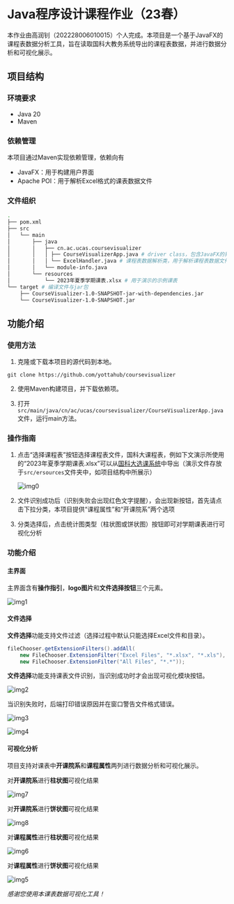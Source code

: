 # Java程序设计课程作业（23春）

本作业由高润钊（202228006010015）个人完成。本项目是一个基于JavaFX的课程表数据分析工具，旨在读取国科大教务系统导出的课程表数据，并进行数据分析和可视化展示。

## 项目结构

### 环境要求

- Java 20
- Maven

### 依赖管理

本项目通过Maven实现依赖管理，依赖向有
- JavaFX：用于构建用户界面
- Apache POI：用于解析Excel格式的课表数据文件

### 文件组织

```bash
.
├── pom.xml
├── src
│   └── main
│       ├── java
│       │   ├── cn.ac.ucas.coursevisualizer
│       │   │ ├── CourseVisualizerApp.java # driver class，包含JavaFX的界面设计和事件处理逻辑
│       │   │ └── ExcelHandler.java # 课程表数据解析类，用于解析课程表数据文件
│       │   └── module-info.java
│       └── resources
│           └── 2023年夏季学期课表.xlsx # 用于演示的示例课表
└── target # 编译文件与jar包
    ├── CourseVisualizer-1.0-SNAPSHOT-jar-with-dependencies.jar
    └── CourseVisualizer-1.0-SNAPSHOT.jar
```

## 功能介绍

### 使用方法

1. 克隆或下载本项目的源代码到本地。

```shell
git clone https://github.com/yottahub/coursevisualizer
```

2. 使用Maven构建项目，并下载依赖项。

3. 打开`src/main/java/cn/ac/ucas/coursevisualizer/CourseVisualizerApp.java`文件，运行main方法。

### 操作指南
1. 点击“选择课程表”按钮选择课程表文件，国科大课程表，例如下文演示所使用的“2023年夏季学期课表.xlsx”可以从[国科大选课系统](https://jwxk.ucas.ac.cn/course/termSchedule)中导出（演示文件存放于`src/ersources`文件夹中，如项目结构中所展示）

    ![img0](./images/Screenshot%202023-06-03%20at%2004.12.33.png)

2. 文件识别成功后（识别失败会出现红色文字提醒），会出现新按钮，首先请点击下拉分类，本项目提供“课程属性”和“开课院系”两个选项

3. 分类选择后，点击统计图类型（柱状图或饼状图）按钮即可对学期课表进行可视化分析

### 功能介绍

#### 主界面

主界面含有**操作指引**，**logo图片**和**文件选择按钮**三个元素。

![img1](./images/Screenshot%202023-06-03%20at%2003.55.05.png)

#### 文件选择

**文件选择**功能支持文件过滤（选择过程中默认只能选择Excel文件和目录）。

```java
fileChooser.getExtensionFilters().addAll(  
    new FileChooser.ExtensionFilter("Excel Files", "*.xlsx", "*.xls"),  
    new FileChooser.ExtensionFilter("All Files", "*.*"));
```

**文件选择**功能支持课表文件识别，当识别成功时才会出现可视化模块按钮。

![img2](./images/Screenshot%202023-06-03%20at%2003.26.23.png)

当识别失败时，后端打印错误原因并在窗口警告文件格式错误。

![img3](./images/Screenshot%202023-06-03%20at%2003.27.15.png)

![img4](./images/Screenshot%202023-06-03%20at%2003.27.49.png)

#### 可视化分析

项目支持对课表中**开课院系**和**课程属性**两列进行数据分析和可视化展示。

对**开课院系**进行**柱状图**可视化结果

![img7](./images/Screenshot%202023-06-03%20at%2003.35.26.png)

对**开课院系**进行**饼状图**可视化结果

![img8](./images/Screenshot%202023-06-03%20at%2003.35.40.png)

对**课程属性**进行**柱状图**可视化结果

![img6](./images/Screenshot%202023-06-03%20at%2003.34.11.png)

对**课程属性**进行**饼状图**可视化结果

![img5](.images/../images/Screenshot%202023-06-03%20at%2003.35.03.png)

_感谢您使用本课表数据可视化工具！_
